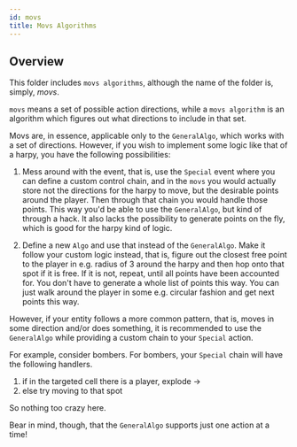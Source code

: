 ```yaml
---
id: movs
title: Movs Algorithms
---
```


## Overview

This folder includes `movs algorithms`, although the name of the folder is, simply, *movs*.

`movs` means a set of possible action directions, while a `movs algorithm` is an algorithm which figures out what directions to include in that set.

Movs are, in essence, applicable only to the `GeneralAlgo`, which works with a set of directions. However, if you wish to implement some logic like that of a harpy, you have the following possibilities:

1. Mess around with the event, that is, use the `Special` event where you can define a custom control chain, and in the `movs` you would actually store not the directions for the harpy to move, but the desirable points around the player. Then through that chain you would handle those points. This way you'd be able to use the `GeneralAlgo`, but kind of through a hack. It also lacks the possibility to generate points on the fly, which is good for the harpy kind of logic.

2. Define a new `Algo` and use that instead of the `GeneralAlgo`. Make it follow your custom logic instead, that is, figure out the closest free point to the player in e.g. radius of 3 around the harpy and then hop onto that spot if it is free. If it is not, repeat, until all points have been accounted for. You don't have to generate a whole list of points this way. You can just walk around the player in some e.g. circular fashion and get next points this way. 

However, if your entity follows a more common pattern, that is, moves in some direction and/or does something, it is recommended to use the `GeneralAlgo` while providing a custom chain to your `Special` action.

For example, consider bombers. For bombers, your `Special` chain will have the following handlers.
1. if in the targeted cell there is a player, explode ->
2. else try moving to that spot

So nothing too crazy here.

Bear in mind, though, that the `GeneralAlgo` supports just one action at a time!